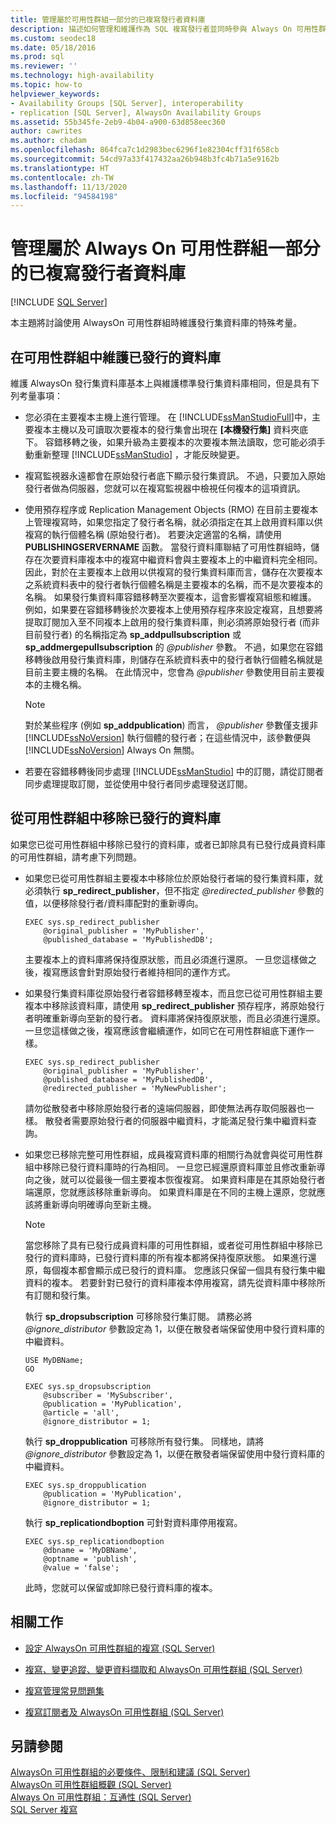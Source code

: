 ```yaml
---
title: 管理屬於可用性群組一部分的已複寫發行者資料庫
description: 描述如何管理和維護作為 SQL 複寫發行者並同時參與 Always On 可用性群組的資料庫。
ms.custom: seodec18
ms.date: 05/18/2016
ms.prod: sql
ms.reviewer: ''
ms.technology: high-availability
ms.topic: how-to
helpviewer_keywords:
- Availability Groups [SQL Server], interoperability
- replication [SQL Server], AlwaysOn Availability Groups
ms.assetid: 55b345fe-2eb9-4b04-a900-63d858eec360
author: cawrites
ms.author: chadam
ms.openlocfilehash: 864fca7c1d2983bec6296f1e82304cff31f658cb
ms.sourcegitcommit: 54cd97a33f417432aa26b948b3fc4b71a5e9162b
ms.translationtype: HT
ms.contentlocale: zh-TW
ms.lasthandoff: 11/13/2020
ms.locfileid: "94584198"
---
```

# <a name="manage-a-replicated-publisher-database-as-part-of-an-always-on-availability-group"></a>管理屬於 Always On 可用性群組一部分的已複寫發行者資料庫
[!INCLUDE [SQL Server](../../../includes/applies-to-version/sqlserver.md)]

  本主題將討論使用 AlwaysOn 可用性群組時維護發行集資料庫的特殊考量。  
  
##  <a name="maintaining-a-published-database-in-an-availability-group"></a><a name="MaintainPublDb"></a> 在可用性群組中維護已發行的資料庫  
 維護 AlwaysOn 發行集資料庫基本上與維護標準發行集資料庫相同，但是具有下列考量事項：  
  
-   您必須在主要複本主機上進行管理。 在 [!INCLUDE[ssManStudioFull](../../../includes/ssmanstudiofull-md.md)]中，主要複本主機以及可讀取次要複本的發行集會出現在 **[本機發行集]** 資料夾底下。 容錯移轉之後，如果升級為主要複本的次要複本無法讀取，您可能必須手動重新整理 [!INCLUDE[ssManStudio](../../../includes/ssmanstudio-md.md)] ，才能反映變更。  
  
-   複寫監視器永遠都會在原始發行者底下顯示發行集資訊。 不過，只要加入原始發行者做為伺服器，您就可以在複寫監視器中檢視任何複本的這項資訊。  
  
-   使用預存程序或 Replication Management Objects (RMO) 在目前主要複本上管理複寫時，如果您指定了發行者名稱，就必須指定在其上啟用資料庫以供複寫的執行個體名稱 (原始發行者)。 若要決定適當的名稱，請使用 **PUBLISHINGSERVERNAME** 函數。 當發行資料庫聯結了可用性群組時，儲存在次要資料庫複本中的複寫中繼資料會與主要複本上的中繼資料完全相同。 因此，對於在主要複本上啟用以供複寫的發行集資料庫而言，儲存在次要複本之系統資料表中的發行者執行個體名稱是主要複本的名稱，而不是次要複本的名稱。 如果發行集資料庫容錯移轉至次要複本，這會影響複寫組態和維護。 例如，如果要在容錯移轉後於次要複本上使用預存程序來設定複寫，且想要將提取訂閱加入至不同複本上啟用的發行集資料庫，則必須將原始發行者 (而非目前發行者) 的名稱指定為 **sp_addpullsubscription** 或 **sp_addmergepullsubscription** 的 *\@publisher* 參數。 不過，如果您在容錯移轉後啟用發行集資料庫，則儲存在系統資料表中的發行者執行個體名稱就是目前主要主機的名稱。 在此情況中，您會為 *\@publisher* 參數使用目前主要複本的主機名稱。  
  
    > [!NOTE]  
    >  對於某些程序 (例如 **sp_addpublication**) 而言， *\@publisher* 參數僅支援非 [!INCLUDE[ssNoVersion](../../../includes/ssnoversion-md.md)] 執行個體的發行者；在這些情況中，該參數便與 [!INCLUDE[ssNoVersion](../../../includes/ssnoversion-md.md)] Always On 無關。  
  
-   若要在容錯移轉後同步處理 [!INCLUDE[ssManStudio](../../../includes/ssmanstudio-md.md)] 中的訂閱，請從訂閱者同步處理提取訂閱，並從使用中發行者同步處理發送訂閱。  
  
##  <a name="removing-a-published-database-from-an-availability-group"></a><a name="RemovePublDb"></a> 從可用性群組中移除已發行的資料庫  
 如果您已從可用性群組中移除已發行的資料庫，或者已卸除具有已發行成員資料庫的可用性群組，請考慮下列問題。  
  
-   如果您已從可用性群組主要複本中移除位於原始發行者端的發行集資料庫，就必須執行 **sp_redirect_publisher**，但不指定 *\@redirected_publisher* 參數的值，以便移除發行者/資料庫配對的重新導向。  
  
    ```  
    EXEC sys.sp_redirect_publisher   
        @original_publisher = 'MyPublisher',  
        @published_database = 'MyPublishedDB';  
    ```  
  
     主要複本上的資料庫將保持復原狀態，而且必須進行還原。 一旦您這樣做之後，複寫應該會針對原始發行者維持相同的運作方式。  
  
-   如果發行集資料庫從原始發行者容錯移轉至複本，而且您已從可用性群組主要複本中移除該資料庫，請使用 **sp_redirect_publisher** 預存程序，將原始發行者明確重新導向至新的發行者。 資料庫將保持復原狀態，而且必須進行還原。 一旦您這樣做之後，複寫應該會繼續運作，如同它在可用性群組底下運作一樣。  
  
    ```  
    EXEC sys.sp_redirect_publisher   
        @original_publisher = 'MyPublisher',  
        @published_database = 'MyPublishedDB',  
        @redirected_publisher = 'MyNewPublisher';  
    ```  
  
     請勿從散發者中移除原始發行者的遠端伺服器，即使無法再存取伺服器也一樣。 散發者需要原始發行者的伺服器中繼資料，才能滿足發行集中繼資料查詢。  
  
-   如果您已移除完整可用性群組，成員複寫資料庫的相關行為就會與從可用性群組中移除已發行資料庫時的行為相同。 一旦您已經還原資料庫並且修改重新導向之後，就可以從最後一個主要複本恢復複寫。 如果資料庫是在其原始發行者端還原，您就應該移除重新導向。 如果資料庫是在不同的主機上還原，您就應該將重新導向明確導向至新主機。  
  
    > [!NOTE]  
    >  當您移除了具有已發行成員資料庫的可用性群組，或者從可用性群組中移除已發行的資料庫時，已發行資料庫的所有複本都將保持復原狀態。 如果進行還原，每個複本都會顯示成已發行的資料庫。 您應該只保留一個具有發行集中繼資料的複本。 若要針對已發行的資料庫複本停用複寫，請先從資料庫中移除所有訂閱和發行集。  
  
     執行 **sp_dropsubscription** 可移除發行集訂閱。 請務必將 *\@ignore_distributor* 參數設定為 1，以便在散發者端保留使用中發行資料庫的中繼資料。  
  
    ```  
    USE MyDBName;  
    GO  
  
    EXEC sys.sp_dropsubscription   
        @subscriber = 'MySubscriber',  
        @publication = 'MyPublication',  
        @article = 'all',  
        @ignore_distributor = 1;  
    ```  
  
     執行 **sp_droppublication** 可移除所有發行集。 同樣地，請將 *\@ignore_distributor* 參數設定為 1，以便在散發者端保留使用中發行資料庫的中繼資料。  
  
    ```  
    EXEC sys.sp_droppublication   
        @publication = 'MyPublication',  
        @ignore_distributor = 1;  
    ```  
  
     執行 **sp_replicationdboption** 可針對資料庫停用複寫。  
  
    ```  
    EXEC sys.sp_replicationdboption  
        @dbname = 'MyDBName',  
        @optname = 'publish',  
        @value = 'false';  
    ```  
  
     此時，您就可以保留或卸除已發行資料庫的複本。  
  
##  <a name="related-tasks"></a><a name="RelatedTasks"></a> 相關工作  
  
-   [設定 AlwaysOn 可用性群組的複寫 &#40;SQL Server&#41;](../../../database-engine/availability-groups/windows/configure-replication-for-always-on-availability-groups-sql-server.md)  
  
-   [複寫、變更追蹤、變更資料擷取和 AlwaysOn 可用性群組 &#40;SQL Server&#41;](../../../database-engine/availability-groups/windows/replicate-track-change-data-capture-always-on-availability.md)  
  
-   [複寫管理常見問題集](../../../relational-databases/replication/administration/frequently-asked-questions-for-replication-administrators.md)  
  
-   [複寫訂閱者及 AlwaysOn 可用性群組 &#40;SQL Server&#41;](../../../database-engine/availability-groups/windows/replication-subscribers-and-always-on-availability-groups-sql-server.md)  
  
## <a name="see-also"></a>另請參閱  
 [AlwaysOn 可用性群組的必要條件、限制和建議 &#40;SQL Server&#41;](../../../database-engine/availability-groups/windows/prereqs-restrictions-recommendations-always-on-availability.md)   
 [AlwaysOn 可用性群組概觀 &#40;SQL Server&#41;](../../../database-engine/availability-groups/windows/overview-of-always-on-availability-groups-sql-server.md)   
 [Always On 可用性群組：互通性 &#40;SQL Server&#41;](../../../database-engine/availability-groups/windows/always-on-availability-groups-interoperability-sql-server.md)   
 [SQL Server 複寫](../../../relational-databases/replication/sql-server-replication.md)  
  
  
